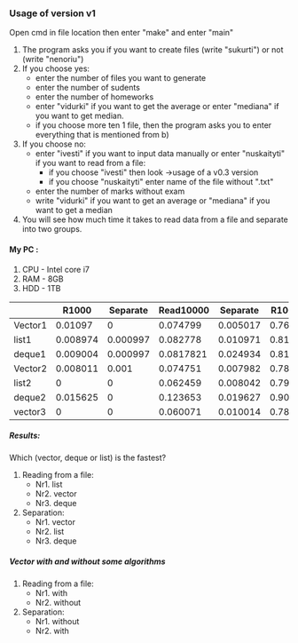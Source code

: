 ### Usage of version v1 

Open cmd in file location then enter "make" and enter "main"

1. The program asks you if you want to create files (write "sukurti") or not (write "nenoriu")
2. If you choose yes:
    - enter the number of files you want to generate
    - enter the number of sudents
    - enter the number of homeworks
    - enter "vidurki" if you want to get the average or enter "mediana" if you want to get median.   
    - if you choose more ten 1 file, then the program asks you to enter everything that is mentioned from b)
3. If you choose no:
    - enter "ivesti" if you want to input data manually or enter "nuskaityti" if you want to read from a file:
      - if you choose "ivesti" then look ->usage of a v0.3 version
      - if you choose "nuskaityti" enter name of the file without ".txt"</h6>
     - enter the number of marks without exam </h6>
     - write "vidurki" if you want to get an average or "mediana" if you want to get a median
4. You will see how much time it takes to read data from a file and separate into two groups.

#### My PC :
1. CPU - Intel core i7
2. RAM - 8GB
3. HDD - 1TB



|         |R1000   |Separate|Read10000 | Separate|R100000 | Separate  |R1000000| Separate  |
|---------|--------|--------|----------|---------|--------|-----------|--------|------------|
| Vector1 |0.01097 |    0   |0.074799  |0.005017 |0.76503 |0.053859   |0.76503 |0.053859    |
| list1   |0.008974|0.000997|0.082778  |0.010971 |0.813433|0.130168   |8.53119 |1.32708     |
| deque1  |0.009004|0.000997|0.0817821 |0.024934 |0.816977|0.139657   |8.38504 |1.49906     |
| Vector2 |0.008011| 0.001  |0.074751  |0.007982 |0.782138|0.101004   |7.89466 |1.06472     |
| list2   |   0    |    0   |0.062459  |0.008042 |0.793721|7.07003    |7.07003 |1.11067     | 
| deque2  |0.015625|    0   |0.123653  |0.019627 |0.904572|0.126269   |7.96267 |1.39118     |
| vector3 |  0     |    0   |0.060071  |0.010014 |0.78306 |0.117686   |7.54064 |1.18951     |  


##### Results:
Which (vector, deque or list) is the fastest?
1. Reading from a file:
    - Nr1. list
    - Nr2. vector
    - Nr3. deque
2. Separation:
    - Nr1. vector
    - Nr2. list
    - Nr3. deque
    
##### Vector with and without some algorithms
1. Reading from a file:
    - Nr1. with
    - Nr2. without
2. Separation:
    - Nr1. without
    - Nr2. with
